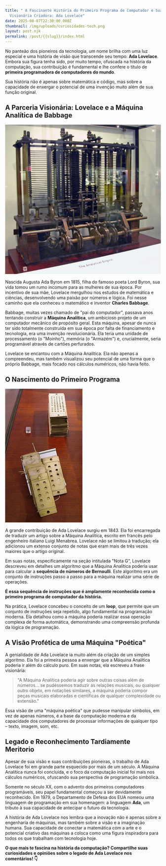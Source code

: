 ```yaml
---
title: " A Fascinante História do Primeiro Programa de Computador e Sua
  Visionária Criadora: Ada Lovelace"
date: 2025-08-07T22:30:00.000Z
thumbnail: /img/uploads/curiosidades-tech.png
layout: post.njk
permalink: /post/{{slug}}/index.html
---
```

<!--StartFragment-->

No panteão dos pioneiros da tecnologia, um nome brilha com uma luz especial e uma história de visão que transcende seu tempo: **Ada Lovelace**. Embora sua figura tenha sido, por muito tempo, ofuscada na história da computação, sua contribuição é fundamental e lhe confere o título de **primeira programadora de computadores do mundo**.

Sua história não é apenas sobre matemática e código, mas sobre a capacidade de enxergar o potencial de uma invenção muito além de sua função original.

## A Parceria Visionária: Lovelace e a Máquina Analítica de Babbage

![](/img/uploads/analyticalmachine_babbage_london.jpg)

Nascida Augusta Ada Byron em 1815, filha do famoso poeta Lord Byron, sua vida tomou um rumo incomum para as mulheres de sua época. Por incentivo de sua mãe, Lovelace mergulhou nos estudos de matemática e ciências, desenvolvendo uma paixão por números e lógica. Foi nesse caminho que ela conheceu o matemático e inventor **Charles Babbage**.

Babbage, muitas vezes chamado de "pai do computador", passava anos tentando construir a **Máquina Analítica**, um ambicioso projeto de um computador mecânico de propósito geral. Esta máquina, apesar de nunca ter sido totalmente construída em sua época por falta de financiamento e tecnologia, era uma invenção revolucionária. Ela teria uma unidade de processamento (o "Moinho"), memória (o "Armazém") e, crucialmente, seria programável através de cartões perfurados.

Lovelace se encantou com a Máquina Analítica. Ela não apenas a compreendeu, mas também visualizou seu potencial de uma forma que o próprio Babbage, mais focado nos cálculos numéricos, não havia feito.

## O Nascimento do Primeiro Programa

![](/img/uploads/punchedcardsanalyticalengine.jpg)

A grande contribuição de Ada Lovelace surgiu em 1843. Ela foi encarregada de traduzir um artigo sobre a Máquina Analítica, escrito em francês pelo engenheiro italiano Luigi Menabrea. Lovelace não se limitou à tradução; ela adicionou um extenso conjunto de notas que eram mais de três vezes maiores que o artigo original.

Em suas notas, especificamente na seção intitulada "Nota G", Lovelace descreveu em detalhes um algoritmo que a Máquina Analítica poderia usar para calcular a **sequência de números de Bernoulli**. Este algoritmo era um conjunto de instruções passo a passo para a máquina realizar uma série de operações.

**É essa sequência de instruções que é amplamente reconhecida como o primeiro programa de computador da história.**

Na prática, Lovelace concebeu o conceito de um **loop**, que permite que um conjunto de instruções seja repetido, algo fundamental na programação moderna. Ela detalhou como a máquina poderia realizar essa operação complexa de forma automática, demonstrando uma compreensão profunda da lógica de programação.

## A Visão Profética de uma Máquina "Poética"

A genialidade de Ada Lovelace ia muito além da criação de um simples algoritmo. Ela foi a primeira pessoa a enxergar que a Máquina Analítica poderia ir além do cálculo puro. Em suas notas, ela escreveu a frase visionária:

> "A Máquina Analítica poderia agir sobre outras coisas além de números... se pudéssemos traduzir as relações musicais, ou qualquer outro objeto, em notações similares, a máquina poderia compor peças musicais elaboradas e científicas de qualquer complexidade ou extensão."

Essa visão de uma "máquina poética" que pudesse manipular símbolos, em vez de apenas números, é a base da computação moderna e da capacidade dos computadores de processar informações de qualquer tipo – texto, imagem, som, etc.

## Legado e Reconhecimento Tardiamente Meritorio

Apesar de sua visão e suas contribuições pioneiras, o trabalho de Ada Lovelace foi em grande parte esquecido por mais de um século. A Máquina Analítica nunca foi concluída, e o foco da computação inicial foi mais nos cálculos numéricos, ofuscando sua perspectiva de programação simbólica.

Somente no século XX, com o advento dos primeiros computadores programáveis, seu papel fundamental começou a ser devidamente reconhecido. Em 1979, o Departamento de Defesa dos EUA nomeou uma linguagem de programação em sua homenagem: a linguagem **Ada**, um tributo à sua capacidade de antecipar o futuro da tecnologia.

A história de Ada Lovelace nos lembra que a inovação não é apenas sobre a engenharia de máquinas, mas também sobre a visão e a imaginação humana. Sua capacidade de conectar a matemática com a arte e o potencial criativo das máquinas a coloca como uma figura inspiradora para todos os que trabalham com tecnologia hoje.

**O que mais te fascina na história da computação? Compartilhe suas curiosidades e opiniões sobre o legado de Ada Lovelace nos comentários! 👇**

<!--EndFragment-->